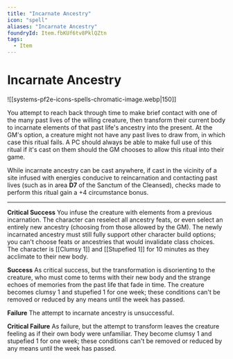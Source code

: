 ```yaml
---
title: "Incarnate Ancestry"
icon: "spell"
aliases: "Incarnate Ancestry"
foundryId: Item.fbKUf6tv8PklQZtn
tags:
  - Item
---
```


# Incarnate Ancestry
![[systems-pf2e-icons-spells-chromatic-image.webp|150]]

You attempt to reach back through time to make brief contact with one of the many past lives of the willing creature, then transform their current body to incarnate elements of that past life's ancestry into the present. At the GM's option, a creature might not have any past lives to draw from, in which case this ritual fails. A PC should always be able to make full use of this ritual if it's cast on them should the GM chooses to allow this ritual into their game.

While incarnate ancestry can be cast anywhere, if cast in the vicinity of a site infused with energies conducive to reincarnation and contacting past lives (such as in area **D7** of the Sanctum of the Cleansed), checks made to perform this ritual gain a +4 circumstance bonus.

* * *

**Critical Success** You infuse the creature with elements from a previous incarnation. The character can reselect all ancestry feats, or even select an entirely new ancestry (choosing from those allowed by the GM). The newly incarnated ancestry must still fully support other character build options; you can't choose feats or ancestries that would invalidate class choices. The character is [[Clumsy 1]] and [[Stupefied 1]] for 10 minutes as they acclimate to their new body.

**Success** As critical success, but the transformation is disorienting to the creature, who must come to terms with their new body and the strange echoes of memories from the past life that fade in time. The creature becomes clumsy 1 and stupefied 1 for one week; these conditions can't be removed or reduced by any means until the week has passed.

**Failure** The attempt to incarnate ancestry is unsuccessful.

**Critical Failure** As failure, but the attempt to transform leaves the creature feeling as if their own body were unfamiliar. They become clumsy 1 and stupefied 1 for one week; these conditions can't be removed or reduced by any means until the week has passed.

